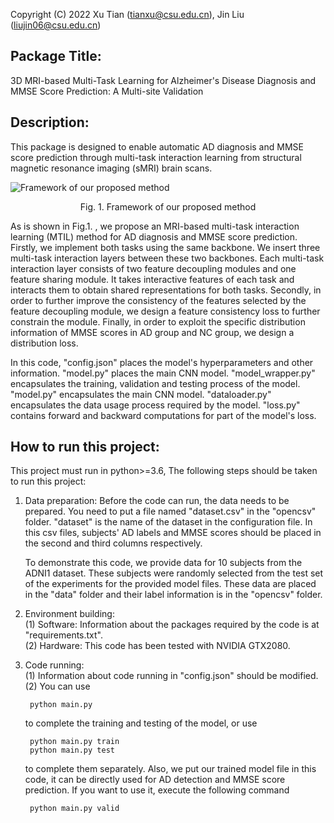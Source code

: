 Copyright (C) 2022 Xu Tian (tianxu@csu.edu.cn), Jin Liu (liujin06@csu.edu.cn)

## Package Title: 
3D MRI-based Multi-Task Learning for Alzheimer's Disease Diagnosis and MMSE Score Prediction: A Multi-site Validation

## Description:   
This package is designed to enable automatic AD diagnosis and MMSE score prediction through multi-task interaction learning from structural magnetic resonance imaging (sMRI) brain scans.

![Framework of our proposed method](image/framework.png)
<p align="center">Fig. 1. Framework of our proposed method</p>

As is shown in Fig.1. , we propose an MRI-based multi-task interaction learning (MTIL) method for AD diagnosis and MMSE score prediction. Firstly, we implement both tasks using the same backbone. We insert three multi-task interaction layers between these two backbones. Each multi-task interaction layer consists of two feature decoupling modules and one feature sharing module. It takes interactive features of each task and interacts them to obtain shared representations for both tasks. Secondly, in order to further improve the consistency of the features selected by the feature decoupling module, we design a feature consistency loss to further constrain the module. Finally, in order to exploit the specific distribution information of MMSE scores in AD group and NC group, we design a distribution loss.

In this code, "config.json" places the model's hyperparameters and other information. "model.py" places the main CNN model. "model_wrapper.py" encapsulates the training, validation and testing process of the model. "model.py" encapsulates the main CNN model. "dataloader.py" encapsulates the data usage process required by the model. "loss.py" contains forward and backward computations for part of the model's loss.

## How to run this project:
This project must run in python>=3.6, The following steps should be taken to run this project:

1. Data preparation: Before the code can run, the data needs to be prepared. You need to put a file named "dataset.csv" in the "opencsv" folder. "dataset" is the name of the dataset in the configuration file. In this csv files, subjects' AD labels and MMSE scores should be placed in the second and third columns respectively.

   To demonstrate this code, we provide data for 10 subjects from the ADNI1 dataset. These subjects were randomly selected from the test set of the experiments for the provided model files. These data are placed in the "data" folder and their label information is in the "opencsv" folder.

2. Environment building:  
    (1) Software: Information about the packages required by the code is at "requirements.txt".   
    (2) Hardware: This code has been tested with NVIDIA GTX2080.
   
3. Code running:    
    (1) Information about code running in "config.json" should be modified.   
    (2) You can use         
    
        python main.py   
      
   to complete the training and testing of the model, or use  

        python main.py train     
        python main.py test
      
   to complete them separately. 
   Also, we put our trained model file in this code, it can be directly used for AD detection and MMSE score prediction. If you want to use it, execute the following command

        python main.py valid
